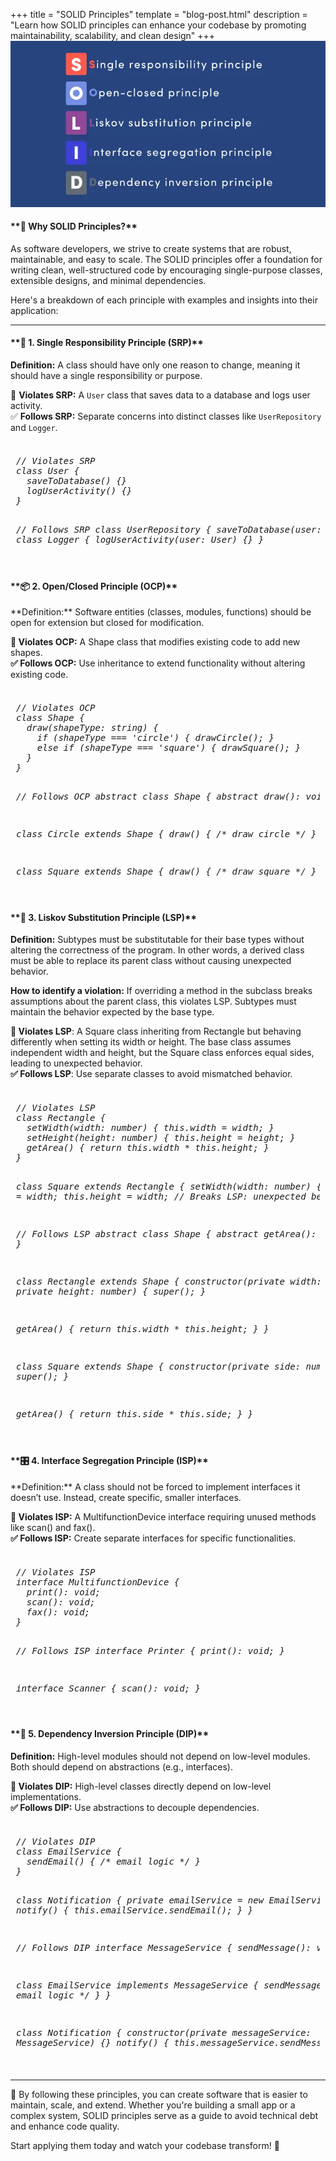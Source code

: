 +++
title = "SOLID Principles"
template = "blog-post.html"
description = "Learn how SOLID principles can enhance your codebase by promoting maintainability, scalability, and clean design"
+++
![blog-cover](/images/blog/2024-11-22/solid-principles.png)

<h4>**🧐 Why SOLID Principles?**</h4>

As software developers, we strive to create systems that are robust, maintainable, and easy to scale. The SOLID principles offer a foundation for writing clean, well-structured code by encouraging single-purpose classes, extensible designs, and minimal dependencies.

Here's a breakdown of each principle with examples and insights into their application:

---

<h4>**📜 1. Single Responsibility Principle (SRP)**</h4>

**Definition:** A class should have only one reason to change, meaning it should have a single responsibility or purpose.

🚫 **Violates SRP:** A `User` class that saves data to a database and logs user activity.   
✅ **Follows SRP:** Separate concerns into distinct classes like `UserRepository` and `Logger`.

<div style="border: 1px solid white; font-style: italic; border-radius: 1rem; padding: 0.5rem; margin: 10px 0">
<pre>
// Violates SRP
class User {
  saveToDatabase() {}
  logUserActivity() {}
}

// Follows SRP
class UserRepository {
  saveToDatabase(user: User) {}
}
class Logger {
  logUserActivity(user: User) {}
}
</pre>
</div>

<h4>**📦 2. Open/Closed Principle (OCP)**</h4>
**Definition:** Software entities (classes, modules, functions) should be open for extension but closed for modification.

**🚫 Violates OCP:** A Shape class that modifies existing code to add new shapes.    
**✅ Follows OCP:** Use inheritance to extend functionality without altering existing code.

<div style="border: 1px solid white; font-style: italic; border-radius: 1rem; padding: 0.5rem; margin: 10px 0">
<pre>
// Violates OCP
class Shape {
  draw(shapeType: string) {
    if (shapeType === 'circle') { drawCircle(); }
    else if (shapeType === 'square') { drawSquare(); }
  }
}

// Follows OCP
abstract class Shape {
  abstract draw(): void;
}

class Circle extends Shape {
  draw() { /* draw circle */ }
}

class Square extends Shape {
  draw() { /* draw square */ }
}
</pre>
</div>

<h4>**🔄 3. Liskov Substitution Principle (LSP)**</h4>

**Definition:** Subtypes must be substitutable for their base types without altering the correctness of the program. In other words, a derived class must be able to replace its parent class without causing unexpected behavior.

**How to identify a violation:** If overriding a method in the subclass breaks assumptions about the parent class, this violates LSP. Subtypes must maintain the behavior expected by the base type.

**🚫 Violates LSP**: A Square class inheriting from Rectangle but behaving differently when setting its width or height. The base class assumes independent width and height, but the Square class enforces equal sides, leading to unexpected behavior.    
**✅ Follows LSP**: Use separate classes to avoid mismatched behavior.

<div style="border: 1px solid white; font-style: italic; border-radius: 1rem; padding: 0.5rem; margin: 10px 0">
<pre>
// Violates LSP
class Rectangle {
  setWidth(width: number) { this.width = width; }
  setHeight(height: number) { this.height = height; }
  getArea() { return this.width * this.height; }
}

class Square extends Rectangle {
  setWidth(width: number) {
    this.width = width;
    this.height = width; // Breaks LSP: unexpected behavior
  }
}

// Follows LSP
abstract class Shape {
  abstract getArea(): number;
}

class Rectangle extends Shape {
  constructor(private width: number, private height: number) {
    super();
  }

  getArea() { return this.width * this.height; }
}

class Square extends Shape {
  constructor(private side: number) {
    super();
  }

  getArea() { return this.side * this.side; }
}
</pre>
</div>

<h4>**🎛️ 4. Interface Segregation Principle (ISP)**</h4>
**Definition:** A class should not be forced to implement interfaces it doesn’t use. Instead, create specific, smaller interfaces.

**🚫 Violates ISP:** A MultifunctionDevice interface requiring unused methods like scan() and fax().    
**✅ Follows ISP:** Create separate interfaces for specific functionalities.
<div style="border: 1px solid white; font-style: italic; border-radius: 1rem; padding: 0.5rem; margin: 10px 0">
<pre>
// Violates ISP
interface MultifunctionDevice {
  print(): void;
  scan(): void;
  fax(): void;
}

// Follows ISP
interface Printer {
  print(): void;
}

interface Scanner {
  scan(): void;
}
</pre>
</div>

<h4>**🔗 5. Dependency Inversion Principle (DIP)**</h4>

**Definition:** High-level modules should not depend on low-level modules. Both should depend on abstractions (e.g., interfaces).

**🚫 Violates DIP:** High-level classes directly depend on low-level implementations.    
**✅ Follows DIP:** Use abstractions to decouple dependencies.
<div style="border: 1px solid white; font-style: italic; border-radius: 1rem; padding: 0.5rem; margin: 10px 0">
<pre>
// Violates DIP
class EmailService {
  sendEmail() { /* email logic */ }
}

class Notification {
  private emailService = new EmailService();
  notify() { this.emailService.sendEmail(); }
}

// Follows DIP
interface MessageService {
  sendMessage(): void;
}

class EmailService implements MessageService {
  sendMessage() { /* email logic */ }
}

class Notification {
  constructor(private messageService: MessageService) {}
  notify() { this.messageService.sendMessage(); }
}
</pre>
</div>

---

🥰 By following these principles, you can create software that is easier to maintain, scale, and extend. Whether you're building a small app or a complex system, SOLID principles serve as a guide to avoid technical debt and enhance code quality.

Start applying them today and watch your codebase transform! 🎉